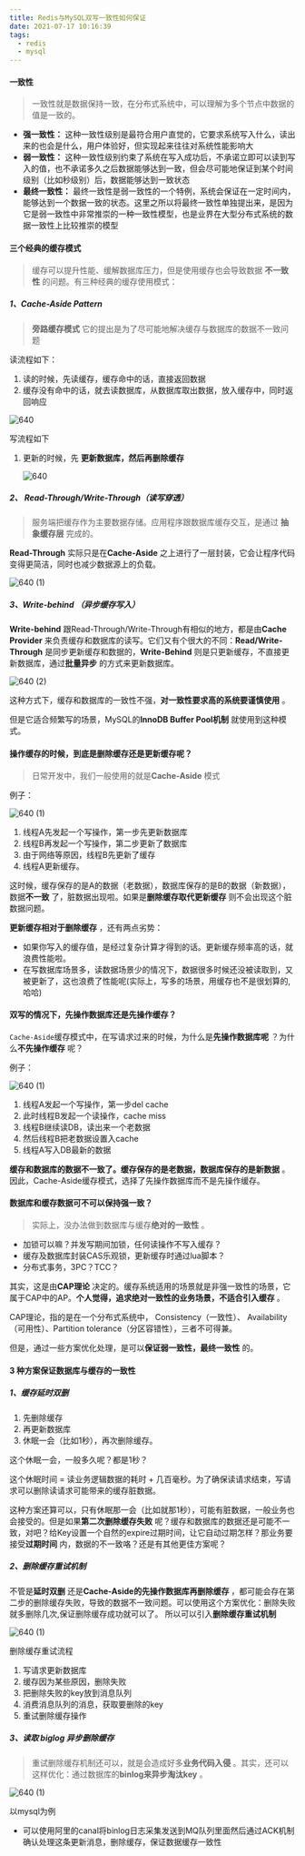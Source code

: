 ```yaml
---
title: Redis与MySQL双写一致性如何保证
date: 2021-07-17 10:16:39
tags:
  - redis
  - mysql
---
```


#### 一致性

> 一致性就是数据保持一致，在分布式系统中，可以理解为多个节点中数据的值是一致的。

* **强一致性：** 这种一致性级别是最符合用户直觉的，它要求系统写入什么，读出来的也会是什么，用户体验好，但实现起来往往对系统性能影响大
* **弱一致性：** 这种一致性级别约束了系统在写入成功后，不承诺立即可以读到写入的值，也不承诺多久之后数据能够达到一致，但会尽可能地保证到某个时间级别（比如秒级别）后，数据能够达到一致状态
* **最终一致性：** 最终一致性是弱一致性的一个特例，系统会保证在一定时间内，能够达到一个数据一致的状态。这里之所以将最终一致性单独提出来，是因为它是弱一致性中非常推崇的一种一致性模型，也是业界在大型分布式系统的数据一致性上比较推崇的模型



#### 三个经典的缓存模式

> 缓存可以提升性能、缓解数据库压力，但是使用缓存也会导致数据 **不一致性** 的问题。有三种经典的缓存使用模式：

##### 1、Cache-Aside Pattern

> **旁路缓存模式**  它的提出是为了尽可能地解决缓存与数据库的数据不一致问题

读流程如下：

1. 读的时候，先读缓存，缓存命中的话，直接返回数据
2. 缓存没有命中的话，就去读数据库，从数据库取出数据，放入缓存中，同时返回响应

![640](https://knight-img.oss-cn-beijing.aliyuncs.com/97b1e092e6bf11eba4cb28d0eaa3d234.png)

写流程如下

1. 更新的时候，先 **更新数据库，然后再删除缓存**

   ![640](https://knight-img.oss-cn-beijing.aliyuncs.com/03ef3b92e6c011eba4cb28d0eaa3d234.png)

##### 2、 Read-Through/Write-Through（读写穿透）

> 服务端把缓存作为主要数据存储。应用程序跟数据库缓存交互，是通过 **抽象缓存层** 完成的。

**Read-Through** 实际只是在**Cache-Aside** 之上进行了一层封装，它会让程序代码变得更简洁，同时也减少数据源上的负载。

![640 (1)](https://knight-img.oss-cn-beijing.aliyuncs.com/73aac180e6c111eba4cb28d0eaa3d234.png)



##### 3、Write-behind （异步缓存写入）

**Write-behind** 跟Read-Through/Write-Through有相似的地方，都是由**Cache Provider** 来负责缓存和数据库的读写。它们又有个很大的不同：**Read/Write-Through** 是同步更新缓存和数据的，**Write-Behind** 则是只更新缓存，不直接更新数据库，通过**批量异步** 的方式来更新数据库。

![640 (2)](https://knight-img.oss-cn-beijing.aliyuncs.com/766f935ae6c111eba4cb28d0eaa3d234.png)

这种方式下，缓存和数据库的一致性不强，**对一致性要求高的系统要谨慎使用** 。

但是它适合频繁写的场景，MySQL的**InnoDB Buffer Pool机制** 就使用到这种模式。



#### 操作缓存的时候，到底是删除缓存还是更新缓存呢？

> 日常开发中，我们一般使用的就是**Cache-Aside** 模式

例子：

![640 (1)](https://knight-img.oss-cn-beijing.aliyuncs.com/518ccab6e6c211eba4cb28d0eaa3d234.png)

1. 线程A先发起一个写操作，第一步先更新数据库
2. 线程B再发起一个写操作，第二步更新了数据库
3. 由于网络等原因，线程B先更新了缓存
4. 线程A更新缓存。

这时候，缓存保存的是A的数据（老数据），数据库保存的是B的数据（新数据），数据**不一致** 了，脏数据出现啦。如果是**删除缓存取代更新缓存** 则不会出现这个脏数据问题。

**更新缓存相对于删除缓存** ，还有两点劣势：

- 如果你写入的缓存值，是经过复杂计算才得到的话。更新缓存频率高的话，就浪费性能啦。
- 在写数据库场景多，读数据场景少的情况下，数据很多时候还没被读取到，又被更新了，这也浪费了性能呢(实际上，写多的场景，用缓存也不是很划算的,哈哈)



#### 双写的情况下，先操作数据库还是先操作缓存？

`Cache-Aside`缓存模式中，在写请求过来的时候，为什么是**先操作数据库呢** ？为什么**不先操作缓存** 呢？

例子：

![640 (1)](https://knight-img.oss-cn-beijing.aliyuncs.com/614946f0e6c211eba4cb28d0eaa3d234.png)

1. 线程A发起一个写操作，第一步del cache
2. 此时线程B发起一个读操作，cache miss
3. 线程B继续读DB，读出来一个老数据
4. 然后线程B把老数据设置入cache
5. 线程A写入DB最新的数据

**缓存和数据库的数据不一致了。缓存保存的是老数据，数据库保存的是新数据** 。因此，Cache-Aside缓存模式，选择了先操作数据库而不是先操作缓存。



#### 数据库和缓存数据可不可以保持强一致？

> 实际上，没办法做到数据库与缓存**绝对的一致性** 。

- 加锁可以嘛？并发写期间加锁，任何读操作不写入缓存？
- 缓存及数据库封装CAS乐观锁，更新缓存时通过lua脚本？
- 分布式事务，3PC？TCC？

其实，这是由**CAP理论** 决定的。缓存系统适用的场景就是非强一致性的场景，它属于CAP中的AP。**个人觉得，追求绝对一致性的业务场景，不适合引入缓存** 。

CAP理论，指的是在一个分布式系统中， Consistency（一致性）、 Availability（可用性）、Partition tolerance（分区容错性），三者不可得兼。

但是，通过一些方案优化处理，是可以**保证弱一致性，最终一致性** 的。



#### 3 种方案保证数据库与缓存的一致性

##### 1、缓存延时双删

1. 先删除缓存
2. 再更新数据库
3. 休眠一会（比如1秒），再次删除缓存。

这个休眠一会，一般多久呢？都是1秒？

这个休眠时间 =  读业务逻辑数据的耗时 + 几百毫秒。为了确保读请求结束，写请求可以删除读请求可能带来的缓存脏数据。

这种方案还算可以，只有休眠那一会（比如就那1秒），可能有脏数据，一般业务也会接受的。但是如果**第二次删除缓存失败** 呢？缓存和数据库的数据还是可能不一致，对吧？给Key设置一个自然的expire过期时间，让它自动过期怎样？那业务要接受**过期时间** 内，数据的不一致咯？还是有其他更佳方案呢？



##### 2、删除缓存重试机制

不管是**延时双删** 还是**Cache-Aside的先操作数据库再删除缓存** ，都可能会存在第二步的删除缓存失败，导致的数据不一致问题。可以使用这个方案优化：删除失败就多删除几次,保证删除缓存成功就可以了。 所以可以引入**删除缓存重试机制**

![640 (1)](https://knight-img.oss-cn-beijing.aliyuncs.com/34952cc2e6c311eba4cb28d0eaa3d234.png)

删除缓存重试流程

1. 写请求更新数据库
2. 缓存因为某些原因，删除失败
3. 把删除失败的key放到消息队列
4. 消费消息队列的消息，获取要删除的key
5. 重试删除缓存操作



##### 3、读取 biglog 异步删除缓存

> 重试删除缓存机制还可以，就是会造成好多**业务代码入侵** 。其实，还可以这样优化：通过数据库的**binlog来异步淘汰key** 。

![640 (1)](https://knight-img.oss-cn-beijing.aliyuncs.com/66cbf612e6c311eba4cb28d0eaa3d234.png)

以mysql为例

- 可以使用阿里的canal将binlog日志采集发送到MQ队列里面然后通过ACK机制确认处理这条更新消息，删除缓存，保证数据缓存一致性
